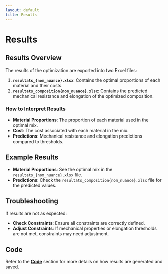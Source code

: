 ```yaml
---
layout: default
title: Results
---
```


# Results

## Results Overview

The results of the optimization are exported into two Excel files:
1. **`resultats_{nom_nuance}.xlsx`**: Contains the optimal proportions of each material and their costs.
2. **`resultats_composition{nom_nuance}.xlsx`**: Contains the predicted mechanical resistance and elongation of the optimized composition.

### How to Interpret Results

- **Material Proportions**: The proportion of each material used in the optimal mix.
- **Cost**: The cost associated with each material in the mix.
- **Predictions**: Mechanical resistance and elongation predictions compared to thresholds.

## Example Results

- **Material Proportions**: See the optimal mix in the `resultats_{nom_nuance}.xlsx` file.
- **Predictions**: Check the `resultats_composition{nom_nuance}.xlsx` file for the predicted values.

## Troubleshooting

If results are not as expected:
- **Check Constraints**: Ensure all constraints are correctly defined.
- **Adjust Constraints**: If mechanical properties or elongation thresholds are not met, constraints may need adjustment.

## Code

Refer to the **[Code](code.md)** section for more details on how results are generated and saved.

